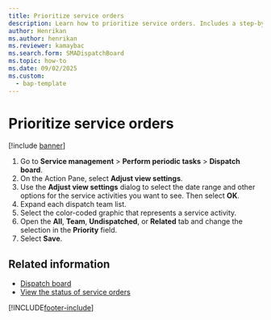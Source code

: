 ```yaml
---
title: Prioritize service orders   
description: Learn how to prioritize service orders. Includes a step-by-step process for saving and prioritizing service orders.
author: Henrikan
ms.author: henrikan
ms.reviewer: kamaybac
ms.search.form: SMADispatchBoard
ms.topic: how-to
ms.date: 09/02/2025
ms.custom:
  - bap-template
---
```


# Prioritize service orders

[!include [banner](../includes/banner.md)]

1. Go to **Service management** \> **Perform periodic tasks** \> **Dispatch board**.
1. On the Action Pane, select **Adjust view settings**.
1. Use the **Adjust view settings** dialog to select the date range and other options for the service activities you want to see. Then select **OK**.
1. Expand each dispatch team list.
1. Select the color-coded graphic that represents a service activity.
1. Open the **All**, **Team**, **Undispatched**, or **Related** tab and change the selection in the **Priority** field.
1. Select **Save**.

## Related information

- [Dispatch board](dispatch-board.md)
- [View the status of service orders](view-the-status-of-service-orders.md)

[!INCLUDE[footer-include](../../includes/footer-banner.md)]
